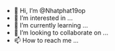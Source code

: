 - 👋 Hi, I’m @Nhatphat19op
- 👀 I’m interested in ...
- 🌱 I’m currently learning ...
- 💞️ I’m looking to collaborate on ...
- 📫 How to reach me ...

<!---
Nhatphat19op/Nhatphat19op is a ✨ special ✨ repository because its `README.md` (this file) appears on your GitHub profile.
You can click the Preview link to take a look at your changes.
--->
